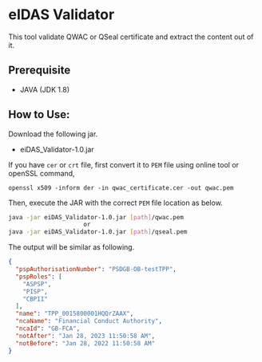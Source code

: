 # eIDAS Validator
This tool validate QWAC or QSeal certificate and extract the content out of it.

## Prerequisite
- JAVA (JDK 1.8)

## How to Use:
Download the following jar.
- eiDAS_Validator-1.0.jar

If you have `cer` or `crt` file, first convert it to `PEM` file using online tool or
openSSL command,

```shell
openssl x509 -inform der -in qwac_certificate.cer -out qwac.pem
```

Then, execute the JAR with the correct `PEM` file location as below. 
```sh
java -jar eiDAS_Validator-1.0.jar [path]/qwac.pem
                     or
java -jar eiDAS_Validator-1.0.jar [path]/qseal.pem
```

The output will be similar as following.
```json
{
  "pspAuthorisationNumber": "PSDGB-OB-testTPP",
  "pspRoles": [
    "ASPSP",
    "PISP",
    "CBPII"
  ],
  "name": "TPP_0015800001HQQrZAAX",
  "ncaName": "Financial Conduct Authority",
  "ncaId": "GB-FCA",
  "notAfter": "Jan 28, 2023 11:50:58 AM",
  "notBefore": "Jan 28, 2022 11:50:58 AM"
}
```

